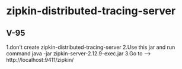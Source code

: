 # zipkin-distributed-tracing-server
V-95
-------------------------------------------------------
1.don't create zipkin-distributed-tracing-server
2.Use this jar and run command java -jar zipkin-server-2.12.9-exec.jar
3.Go to --> http://localhost:9411/zipkin/